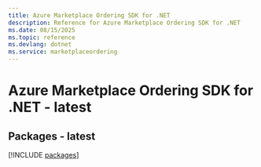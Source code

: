 ```yaml
---
title: Azure Marketplace Ordering SDK for .NET
description: Reference for Azure Marketplace Ordering SDK for .NET
ms.date: 08/15/2025
ms.topic: reference
ms.devlang: dotnet
ms.service: marketplaceordering
---
```

# Azure Marketplace Ordering SDK for .NET - latest
## Packages - latest
[!INCLUDE [packages](marketplace-ordering-index.md)]